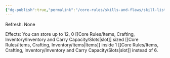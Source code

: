 ```yaml
---
{"dg-publish":true,"permalink":"/core-rules/skills-and-flaws/skill-list/might/rank-1/hoarder/"}
---
```


Refresh: None

Effects:
You can store up to 12, 0 [[Core Rules/Items, Crafting, Inventory/Inventory and Carry Capacity/Slots\|slot]] sized [[Core Rules/Items, Crafting, Inventory/Items\|Items]] inside 1 [[Core Rules/Items, Crafting, Inventory/Inventory and Carry Capacity/Slots\|slot]] instead of 6.